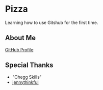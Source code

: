 <h1>Pizza</h1> 
<p>Learning how to use Gitshub for the first time.</p>

<h2>About Me</h2>

<a href="https://github.com/kevkam-del">GitHub Profile</a>

<h2>Special Thanks</h2>

<ul>
<li>"Chegg Skills"</li>
<li><a href="https://github.com/jennythinkful">jennythinkful</li>
</ul>
